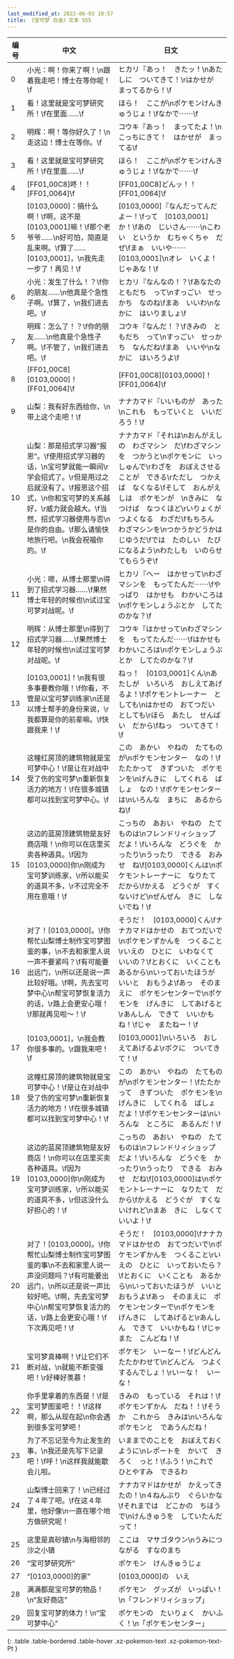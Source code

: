 ```yaml
---
last_modified_at: 2022-06-03 10:57
title: 《宝可梦 白金》文本 555
---
```

| 编号 | 中文 | 日文 |
| ---- | ---- | ---- |
| 0 | 小光：啊！你来了啊！\n跟着我走吧！博士在等你呢！\f | ヒカリ『あっ！　きたッ！\nあたしに　ついてきて！\rはかせが　まってるから！\f |
| 1 | 看！这里就是宝可梦研究所！\f在里面……\f | ほら！　ここが\nポケモンけんきゅうじょ！\fなかで⋯⋯\f |
| 2 | 明辉：啊！等你好久了！\n走这边！博士在等你。\f | コウキ『あっ！　まってたよ！\nこっちにきて！　はかせが　まってる\f |
| 3 | 看！这里就是宝可梦研究所！\f在里面……\f | ほら！　ここが\nポケモンけんきゅうじょ！\fなかで⋯⋯\f |
| 4 | [FF01,00C8]咚！！[FF01,0064]\f | [FF01,00C8]どんッ！！[FF01,0064]\f |
| 5 | [0103,0000]：搞什么啊！\f啊，这不是[0103,0001]嘛！\f那个老爷爷……\n好可怕，简直是乱来啊。\f算了……[0103,0001]，\n我先走一步了！再见！\f | [0103,0000]『なんだってんだよー！\fって　[0103,0001]　か！\fあの　じいさん⋯⋯\nこわい　というか　むちゃくちゃ　だぜ\fまぁ　いいや⋯⋯　[0103,0001]\nオレ　いくよ！　じゃあな！\f |
| 6 | 小光：发生了什么！？\f你的朋友……\n他真是个急性子啊。\f算了，\n我们进去吧。\f | ヒカリ『なんなの！？\fあなたの　ともだち　って\nすっごい　せっかち　なのね\fまあ　いいわ\nなかに　はいりましょ\f |
| 7 | 明辉：怎么了！？\f你的朋友……\n他真是个急性子啊。\f不管了，\n我们进去吧。\f | コウキ『なんだ！？\fきみの　ともだち　って\nすっごい　せっかち　なんだね\fまあ　いいや\nなかに　はいろうよ\f |
| 8 | [FF01,00C8][0103,0000]！[FF01,0064]\f | [FF01,00C8][0103,0000]！[FF01,0064]\f |
| 9 | 山梨：我有好东西给你，\n带上这个走吧！\f | ナナカマド『いいものが　あった\nこれも　もっていくと　いいだろう！\f |
| 10 | 山梨：那是招式学习器“报恩”。\f使用招式学习器的话，\n宝可梦就能一瞬间\r学会招式了。\r但是用过之后就没有了。\f报恩这个招式，\n你和宝可梦的关系越好，\r威力就会越大。\f当然，招式学习器使用与否\n是你的自由。\f那么请愉快地旅行吧。\n我会祝福你的。\f | ナナカマド『それは\nおんがえしの　わざマシン　だ\fわざマシンを　つかうと\nポケモンに　いっしゅんで\rわざを　おぼえさせることが　できる\rただし　つかえば　なくなる\fそして　おんがえしは　ポケモンが　\nきみに　なつけば　なつくほど\rいりょくが　つよくなる　わざだ\fもちろん　わざマシンを\nつかうかどうかは　じゆうだ\fでは　たのしい　たびになるよう\nわたしも　いのらせてもらうぞ\f |
| 11 | 小光：嗯，从博士那里\n得到了招式学习器……\f果然博士年轻的时候也\n试过宝可梦对战呢。\f | ヒカリ『へー　はかせって\nわざマシンを　もってたんだ⋯⋯\fやっぱり　はかせも　わかいころは\nポケモンしょうぶとか　してたのかな？\f |
| 12 | 明辉：从博士那里\n得到了招式学习器……\f果然博士年轻的时候也\n试过宝可梦对战呢。\f | コウキ『はかせって\nわざマシンを　もってたんだ⋯⋯\fはかせも　わかいころは\nポケモンしょうぶとか　してたのかな？\f |
| 13 | [0103,0001]！\n我有很多事要教你哦！\f你看，不管是以宝可梦训练家\n还是以博士帮手的身份来说，\r我都算是你的前辈嘛。\f快跟我来！\f | ねっ！　[0103,0001]くん\nあたしが　いろいろ　おしえてあげるよ！\fポケモントレーナー　としても\nはかせの　おてつだい　としても\rほら　あたし　せんぱい　だから\fねっ　ついてきて！\f |
| 14 | 这幢红房顶的建筑物就是宝可梦中心！\f是让在对战中受了伤的宝可梦\n重新恢复活力的地方！\f在很多城镇都可以找到宝可梦中心。\f | この　あかい　やねの　たてものが\nポケモンセンター　なの！\fたたかって　きずついた　ポケモンを\nげんきに　してくれる　ばしょ　なの！\fポケモンセンターは\nいろんな　まちに　あるからね\f |
| 15 | 这边的蓝房顶建筑物是友好商店哦！\n你可以在店里买卖各种道具。\f因为[0103,0000]你\n刚成为宝可梦训练家，\r所以能买的道具不多，\r不过完全不用在意哦！\f | こっちの　あおい　やねの　たてものは\nフレンドリィショップ　だよ！\fいろんな　どうぐを　かったり\nうったり　できる　おみせ　ね\f[0103,0000]くんは\nポケモントレーナーに　なりたて　だから\fかえる　どうぐが　すくないけど\nぜんぜん　きに　しないでね！\f |
| 16 | 对了！[0103,0000]。\f你帮忙山梨博士制作宝可梦图鉴的事，\n不去和家里人说一声不要紧吗？\f有可能要出远门，\n所以还是说一声比较好哦。\f啊，先去宝可梦中心\n帮宝可梦恢复活力的话，\r路上会更安心哦！\f那就再见啦～！\f | そうだ！　[0103,0000]くん\fナナカマドはかせの　おてつだいで\nポケモンずかんを　つくること\rいえの　ひとに　いわなくて　いいの？\fとおくに　いくことも　あるから\nいっておいたほうが　いいと　おもうよ\fあっ　そのまえに　ポケモンセンターで\nポケモンを　げんきに　してあげると\rあんしん　できて　いいかもね！\fじゃ　またねー！\f |
| 17 | [0103,0001]，\n我会教你很多事的。\r跟我来吧！\f | [0103,0001]\nいろいろ　おしえてあげるよ\rボクに　ついてきて！\f |
| 18 | 这幢红房顶的建筑物就是宝可梦中心！\f是让在对战中受了伤的宝可梦\n重新恢复活力的地方！\f在很多城镇都可以找到宝可梦中心！\f | この　あかい　やねの　たてものが\nポケモンセンター！\fたたかって　きずついた　ポケモンを\nげんきに　してくれる　ばしょ　だよ！\fポケモンセンターは\nいろんな　ところに　あるんだ！\f |
| 19 | 这边的蓝房顶建筑物是友好商店！\n你可以在店里买卖各种道具。\f因为[0103,0000]你\n刚成为宝可梦训练家，\r所以能买的道具不多，\r但这没什么好担心的！\f | こっちの　あおい　やねの　たてものは\nフレンドリィショップ　だよ！\fいろんな　どうぐを　かったり\nうったり　できる　おみせ　だね\f[0103,0000]は\nポケモントレーナーに　なりたて　だから\fかえる　どうぐが　すくないけれど\nまあ　きに　しなくていいよ！\f |
| 20 | 对了！[0103,0000]。\f你帮忙山梨博士制作宝可梦图鉴的事\n不去和家里人说一声没问题吗？\f有可能要出远门，\n所以还是说一声比较好吧。\f啊，先去宝可梦中心\n帮宝可梦恢复活力的话，\r路上会更安心哦！\f下次再见吧！\f | そうだ！　[0103,0000]\fナナカマドはかせの　おてつだいで\nポケモンずかんを　つくること\rいえの　ひとに　いっておいたら？\fとおくに　いくことも　あるから\nいっておいたほうが　いいと　おもうよ\fあっ　そのまえに　ポケモンセンターで\nポケモンを　げんきに　してあげると\rあんしん　できて　いいかもね！\fじゃ　また　こんどね！\f |
| 21 | 宝可梦真棒啊！\f让它们不断对战，\n就能不断变强吧！\r好棒好羡慕！ | ポケモン　いーなー！\fどんどん　たたかわせて\nどんどん　つよくするんでしょ！\rいーな！　いーな！ |
| 22 | 你手里拿着的东西是！\f是宝可梦图鉴吧！！\f这样啊，那么从现在起\n你会遇到很多宝可梦吧！ | きみの　もっている　それは！\fポケモンずかん　だね！！\fそうか　これから　きみは\nいろんな　ポケモンと　であうんだね！ |
| 23 | 为了不忘记至今为止发生的事，\n我还是先写下记录吧！\f呼！\n这样我就能歇会儿啦。 | いままでのことを　おぼえておくように\nレポートを　かいて　きろく　っと！\fふう！\nこれで　ひとやすみ　できるわ |
| 24 | 山梨博士回来了！\n已经过了４年了吧。\f在这４年里，他好像\n一直在哪个地方做研究呢！ | ナナカマドはかせが　かえってきたの！\n４ねんぶり　ぐらいかな\fそれまでは　どこかの　ちほうで\nけんきゅうを　していたんだって！ |
| 25 | 这里是真砂镇\n与海相邻的沙之小镇 | ここは　マサゴタウン\nうみにつながる　すなのまち |
| 26 | “宝可梦研究所” | ポケモン　けんきゅうじょ |
| 27 | “[0103,0000]的家” | [0103,0000]の　いえ |
| 28 | 满满都是宝可梦的物品！\n“友好商店” | ポケモン　グッズが　いっぱい！\n「フレンドリィショップ」 |
| 29 | 回复宝可梦的体力！\n“宝可梦中心” | ポケモンの　たいりょく　かいふく！\n「ポケモンセンター」 |
{: .table .table-bordered .table-hover .xz-pokemon-text .xz-pokemon-text-Pt }